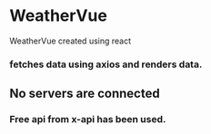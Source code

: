# WeatherVue
WeatherVue created using react

### fetches data using axios and renders data.

## No servers are connected

### Free api from x-api has been used.
